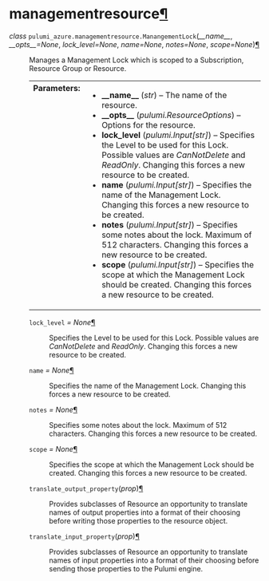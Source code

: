 <div class="section" id="module-pulumi_azure.managementresource">
<span id="managementresource"></span><h1>managementresource<a class="headerlink" href="#module-pulumi_azure.managementresource" title="Permalink to this headline">¶</a></h1>
<dl class="class">
<dt id="pulumi_azure.managementresource.ManangementLock">
<em class="property">class </em><code class="descclassname">pulumi_azure.managementresource.</code><code class="descname">ManangementLock</code><span class="sig-paren">(</span><em>__name__</em>, <em>__opts__=None</em>, <em>lock_level=None</em>, <em>name=None</em>, <em>notes=None</em>, <em>scope=None</em><span class="sig-paren">)</span><a class="headerlink" href="#pulumi_azure.managementresource.ManangementLock" title="Permalink to this definition">¶</a></dt>
<dd><p>Manages a Management Lock which is scoped to a Subscription, Resource Group or Resource.</p>
<table class="docutils field-list" frame="void" rules="none">
<col class="field-name" />
<col class="field-body" />
<tbody valign="top">
<tr class="field-odd field"><th class="field-name">Parameters:</th><td class="field-body"><ul class="first last simple">
<li><strong>__name__</strong> (<em>str</em>) – The name of the resource.</li>
<li><strong>__opts__</strong> (<em>pulumi.ResourceOptions</em>) – Options for the resource.</li>
<li><strong>lock_level</strong> (<em>pulumi.Input</em><em>[</em><em>str</em><em>]</em>) – Specifies the Level to be used for this Lock. Possible values are <cite>CanNotDelete</cite> and <cite>ReadOnly</cite>. Changing this forces a new resource to be created.</li>
<li><strong>name</strong> (<em>pulumi.Input</em><em>[</em><em>str</em><em>]</em>) – Specifies the name of the Management Lock. Changing this forces a new resource to be created.</li>
<li><strong>notes</strong> (<em>pulumi.Input</em><em>[</em><em>str</em><em>]</em>) – Specifies some notes about the lock. Maximum of 512 characters. Changing this forces a new resource to be created.</li>
<li><strong>scope</strong> (<em>pulumi.Input</em><em>[</em><em>str</em><em>]</em>) – Specifies the scope at which the Management Lock should be created. Changing this forces a new resource to be created.</li>
</ul>
</td>
</tr>
</tbody>
</table>
<dl class="attribute">
<dt id="pulumi_azure.managementresource.ManangementLock.lock_level">
<code class="descname">lock_level</code><em class="property"> = None</em><a class="headerlink" href="#pulumi_azure.managementresource.ManangementLock.lock_level" title="Permalink to this definition">¶</a></dt>
<dd><p>Specifies the Level to be used for this Lock. Possible values are <cite>CanNotDelete</cite> and <cite>ReadOnly</cite>. Changing this forces a new resource to be created.</p>
</dd></dl>

<dl class="attribute">
<dt id="pulumi_azure.managementresource.ManangementLock.name">
<code class="descname">name</code><em class="property"> = None</em><a class="headerlink" href="#pulumi_azure.managementresource.ManangementLock.name" title="Permalink to this definition">¶</a></dt>
<dd><p>Specifies the name of the Management Lock. Changing this forces a new resource to be created.</p>
</dd></dl>

<dl class="attribute">
<dt id="pulumi_azure.managementresource.ManangementLock.notes">
<code class="descname">notes</code><em class="property"> = None</em><a class="headerlink" href="#pulumi_azure.managementresource.ManangementLock.notes" title="Permalink to this definition">¶</a></dt>
<dd><p>Specifies some notes about the lock. Maximum of 512 characters. Changing this forces a new resource to be created.</p>
</dd></dl>

<dl class="attribute">
<dt id="pulumi_azure.managementresource.ManangementLock.scope">
<code class="descname">scope</code><em class="property"> = None</em><a class="headerlink" href="#pulumi_azure.managementresource.ManangementLock.scope" title="Permalink to this definition">¶</a></dt>
<dd><p>Specifies the scope at which the Management Lock should be created. Changing this forces a new resource to be created.</p>
</dd></dl>

<dl class="method">
<dt id="pulumi_azure.managementresource.ManangementLock.translate_output_property">
<code class="descname">translate_output_property</code><span class="sig-paren">(</span><em>prop</em><span class="sig-paren">)</span><a class="headerlink" href="#pulumi_azure.managementresource.ManangementLock.translate_output_property" title="Permalink to this definition">¶</a></dt>
<dd><p>Provides subclasses of Resource an opportunity to translate names of output properties
into a format of their choosing before writing those properties to the resource object.</p>
</dd></dl>

<dl class="method">
<dt id="pulumi_azure.managementresource.ManangementLock.translate_input_property">
<code class="descname">translate_input_property</code><span class="sig-paren">(</span><em>prop</em><span class="sig-paren">)</span><a class="headerlink" href="#pulumi_azure.managementresource.ManangementLock.translate_input_property" title="Permalink to this definition">¶</a></dt>
<dd><p>Provides subclasses of Resource an opportunity to translate names of input properties into
a format of their choosing before sending those properties to the Pulumi engine.</p>
</dd></dl>

</dd></dl>

</div>
